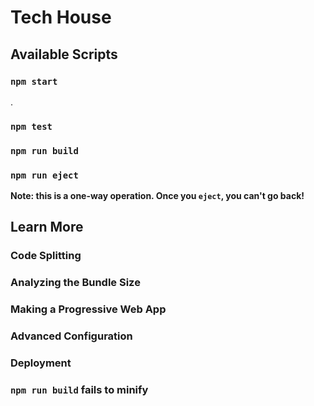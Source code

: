 # Tech House


## Available Scripts


### `npm start`

.

### `npm test`


### `npm run build`



### `npm run eject`

**Note: this is a one-way operation. Once you `eject`, you can't go back!**


## Learn More


### Code Splitting


### Analyzing the Bundle Size

### Making a Progressive Web App


### Advanced Configuration


### Deployment


### `npm run build` fails to minify

